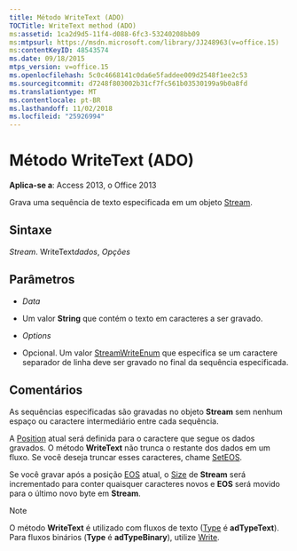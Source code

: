 ```yaml
---
title: Método WriteText (ADO)
TOCTitle: WriteText method (ADO)
ms:assetid: 1ca2d9d5-11f4-d088-6fc3-53240208bb09
ms:mtpsurl: https://msdn.microsoft.com/library/JJ248963(v=office.15)
ms:contentKeyID: 48543574
ms.date: 09/18/2015
mtps_version: v=office.15
ms.openlocfilehash: 5c0c4668141c0da6e5faddee009d2548f1ee2c53
ms.sourcegitcommit: d7248f803002b31cf7fc561b03530199a9b0a8fd
ms.translationtype: MT
ms.contentlocale: pt-BR
ms.lasthandoff: 11/02/2018
ms.locfileid: "25926994"
---
```

# <a name="writetext-method-ado"></a>Método WriteText (ADO)


**Aplica-se a**: Access 2013, o Office 2013

Grava uma sequência de texto especificada em um objeto [Stream](stream-object-ado.md).

## <a name="syntax"></a>Sintaxe

*Stream*. WriteText*dados*, *Opções*

## <a name="parameters"></a>Parâmetros

  - *Data*

  - Um valor **String** que contém o texto em caracteres a ser gravado.

  - *Options*

  - Opcional. Um valor [StreamWriteEnum](streamwriteenum.md) que especifica se um caractere separador de linha deve ser gravado no final da sequência especificada.

## <a name="remarks"></a>Comentários

As sequências especificadas são gravadas no objeto **Stream** sem nenhum espaço ou caractere intermediário entre cada sequência.

A [Position](position-property-ado.md) atual será definida para o caractere que segue os dados gravados. O método **WriteText** não trunca o restante dos dados em um fluxo. Se você deseja truncar esses caracteres, chame [SetEOS](seteos-method-ado.md).

Se você gravar após a posição [EOS](eos-property-ado.md) atual, o [Size](https://msdn.microsoft.com/library/jj250128\(v=office.15\)) de **Stream** será incrementado para conter quaisquer caracteres novos e **EOS** será movido para o último novo byte em **Stream**.


> [!NOTE]
> <P>O método <STRONG>WriteText</STRONG> é utilizado com fluxos de texto (<A href="type-property-ado-stream.md">Type</A> é <STRONG>adTypeText</STRONG>). Para fluxos binários (<STRONG>Type</STRONG> é <STRONG>adTypeBinary</STRONG>), utilize <A href="write-method-ado.md">Write</A>.</P>


